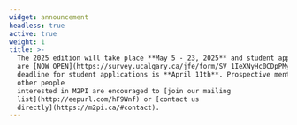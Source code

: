 ```yaml
---
widget: announcement
headless: true
active: true
weight: 1
title: >-
  The 2025 edition will take place **May 5 - 23, 2025** and student applications
  are [NOW OPEN](https://survey.ucalgary.ca/jfe/form/SV_1IeXNyHc0CDpPMy) - the
  deadline for student applications is **April 11th**. Prospective mentors or
  other people
  interested in M2PI are encouraged to [join our mailing
  list](http://eepurl.com/hF9Wnf) or [contact us
  directly](https://m2pi.ca/#contact).
---
```

